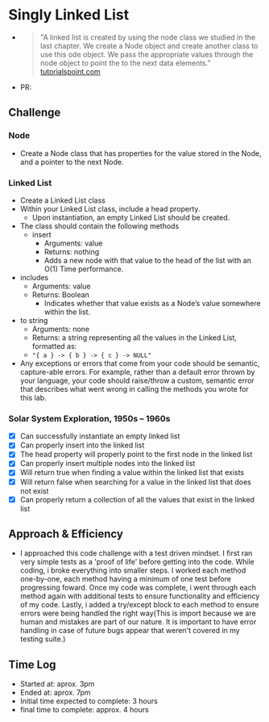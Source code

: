 # Singly Linked List
- > "A linked list is created by using the node class we studied in the last chapter. We create a Node object and create another class to use this ode object. We pass the appropriate values through the node object to point the to the next data elements." [tutorialspoint.com](https://www.tutorialspoint.com/python_data_structure/python_linked_lists.htm)

- PR:

## Challenge

### Node
- Create a Node class that has properties for the value stored in the Node, and a pointer to the next Node.

### Linked List
- Create a Linked List class
- Within your Linked List class, include a head property.
  * Upon instantiation, an empty Linked List should be created.
- The class should contain the following methods
  * insert
    * Arguments: value
    * Returns: nothing
    * Adds a new node with that value to the head of the list with an O(1) Time performance.
- includes
  * Arguments: value
  * Returns: Boolean
    * Indicates whether that value exists as a Node’s value somewhere within the list.
- to string
  * Arguments: none
  * Returns: a string representing all the values in the Linked List, formatted as:
  * `"{ a } -> { b } -> { c } -> NULL"`
- Any exceptions or errors that come from your code should be semantic, capture-able errors. For example, rather than a default error thrown by your language, your code should raise/throw a custom, semantic error that describes what went wrong in calling the methods you wrote for this lab.

### Solar System Exploration, 1950s – 1960s

- [x] Can successfully instantiate an empty linked list
- [x] Can properly insert into the linked list
- [x] The head property will properly point to the first node in the linked list
- [x] Can properly insert multiple nodes into the linked list
- [x] Will return true when finding a value within the linked list that exists
- [x] Will return false when searching for a value in the linked list that does not exist
- [x] Can properly return a collection of all the values that exist in the linked list

## Approach & Efficiency
<!-- What approach did you take? Why? What is the Big O space/time for this approach? -->
- I approached this code challenge with a test driven mindset. I first ran very simple tests as a 'proof of life' before getting into the code. While coding, i broke everything into smaller steps. I worked each method one-by-one, each method having a minimum of one test before progressing foward. Once my code was complete, i went through each method again with additional tests to ensure functionality and efficiency of my code. Lastly, i added a try/except block to each method to ensure errors were being handled the right way(This is import because we are human and mistakes are part of our nature. It is important to have error handling in case of future bugs appear that weren't covered in my testing suite.)

## Time Log
- Started at: aprox. 3pm
- Ended at: aprox. 7pm
- Initial time expected to complete: 3 hours
- final time to complete: approx. 4 hours
